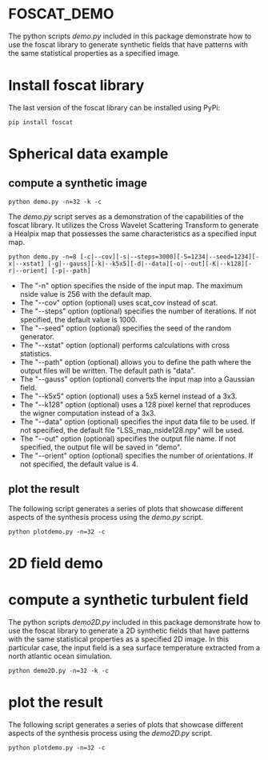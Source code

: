 # FOSCAT_DEMO

The python scripts *demo.py* included in this package demonstrate how to use the foscat library to generate synthetic fields that have patterns with the same statistical properties as a specified image.

# Install foscat library

The last version of the foscat library can be installed using PyPi:
```
pip install foscat
```

# Spherical data example

## compute a synthetic image
```
python demo.py -n=32 -k -c
```
The *demo.py* script serves as a demonstration of the capabilities of the foscat library. It utilizes the Cross Wavelet Scattering Transform to generate a Healpix map that possesses the same characteristics as a specified input map. 
```
python demo.py -n=8 [-c|--cov][-s|--steps=3000][-S=1234|--seed=1234][-x|--xstat] [-g|--gauss][-k|--k5x5][-d|--data][-o|--out][-K|--k128][-r|--orient] [-p|--path]

```
* The "-n" option specifies the nside of the input map. The maximum nside value is 256 with the default map.
* The "--cov" option (optional) uses scat_cov instead of scat.
* The "--steps" option (optional) specifies the number of iterations. If not specified, the default value is 1000.
* The "--seed" option (optional) specifies the seed of the random generator.
* The "--xstat" option (optional) performs calculations with cross statistics.
* The "--path" option (optional) allows you to define the path where the output files will be written. The default path is "data".
* The "--gauss" option (optional) converts the input map into a Gaussian field.
* The "--k5x5" option (optional) uses a 5x5 kernel instead of a 3x3.
* The "--k128" option (optional) uses a 128 pixel kernel that reproduces the wigner computation instead of a 3x3.
* The "--data" option (optional) specifies the input data file to be used. If not specified, the default file "LSS_map_nside128.npy" will be used.
* The "--out" option (optional) specifies the output file name. If not specified, the output file will be saved in "demo".
* The "--orient" option (optional) specifies the number of orientations. If not specified, the default value is 4.

## plot the result

The following script generates a series of plots that showcase different aspects of the synthesis process using the *demo.py* script.

```
python plotdemo.py -n=32 -c
```

# 2D field demo

# compute a synthetic turbulent field

The python scripts *demo2D.py* included in this package demonstrate how to use the foscat library to generate a 2D synthetic fields that have patterns with the same statistical properties as a specified 2D image. In this particular case, the input field is a sea surface temperature extracted from a north atlantic ocean simulation.

```
python demo2D.py -n=32 -k -c
```

# plot the result

The following script generates a series of plots that showcase different aspects of the synthesis process using the *demo2D.py* script.
```
python plotdemo.py -n=32 -c
```


